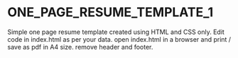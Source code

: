 # ONE_PAGE_RESUME_TEMPLATE_1
Simple one page resume template created using HTML and CSS only.
Edit code in index.html as per your data.
open index.html in a browser and print / save as pdf in A4 size.
remove header and footer.
